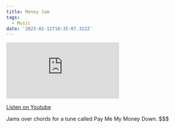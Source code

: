 ```yaml
---
title: Money Jam
tags:
  - Music
date: '2023-02-11T10:35:07.322Z'
---
```


<iframe src="https://www.youtube-nocookie.com/embed/xyRfPfONHtU?modestbranding=1&showinfo=0&rel=0" title="YouTube video player" frameborder="0" allow="accelerometer; autoplay; encrypted-media; gyroscope; picture-in-picture;" allowfullscreen className="youtube_video"></iframe>

[Listen on Youtube](https://youtu.be/xyRfPfONHtU)

Jams over chords for a tune called Pay Me My Money Down. $$$
